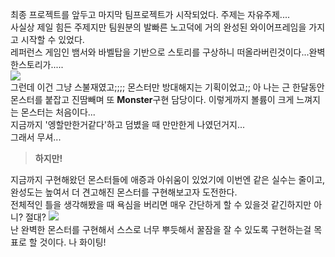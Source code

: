 최종 프로젝트를 앞두고 마지막 팀프로젝트가 시작되었다.
주제는 자유주제....  
사실상 제일 힘든 주제지만 팀원분의 발빠른 노고덕에 거의 완성된 와이어프레임을 가지고 시작할 수 있었다.  
레퍼런스 게임인 뱀서와 바벨탑을 기반으로 스토리를 구상하니 떠올라버린것이다...완벽한스토리가.....  
![](https://velog.velcdn.com/images/rlqma1131/post/e07a37e5-5a8a-446b-8dc0-83b396ed6c43/image.png)  
그런데 이건 그냥 스불재였고;;;; 몬스터만 방대해지는 기획이었고;;
아 나는 근 한달동안 몬스터를 붙잡고 진땀빼며 또 **Monster**구현 담당이다.
이렇게까지 볼륨이 크게 느껴지는 몬스터는 처음이다...  
지금까지 '엥할만한거같다'하고 덤볐을 때 만만한게 나였던거지...  
그래서 무셔...

>**하지만!**

지금까지 구현해왔던 몬스터들에 애증과 아쉬움이 있었기에 이번엔 같은 실수는 줄이고, 완성도는 높여서 더 견고해진 몬스터를 구현해보고자 도전한다.  
전체적인 틀을 생각해봤을 때 욕심을 버리면 매우 간단하게 할 수 있을것 같긴하지만 아니? 절대? 
![](https://velog.velcdn.com/images/rlqma1131/post/d9fa5830-fa89-475f-90fb-497e743e1843/image.png)  
난 완벽한 몬스터를 구현해서 스스로 너무 뿌듯해서 꿀잠을 잘 수 있도록 구현하는걸 목표로 할 것이다. 나 화이팅!